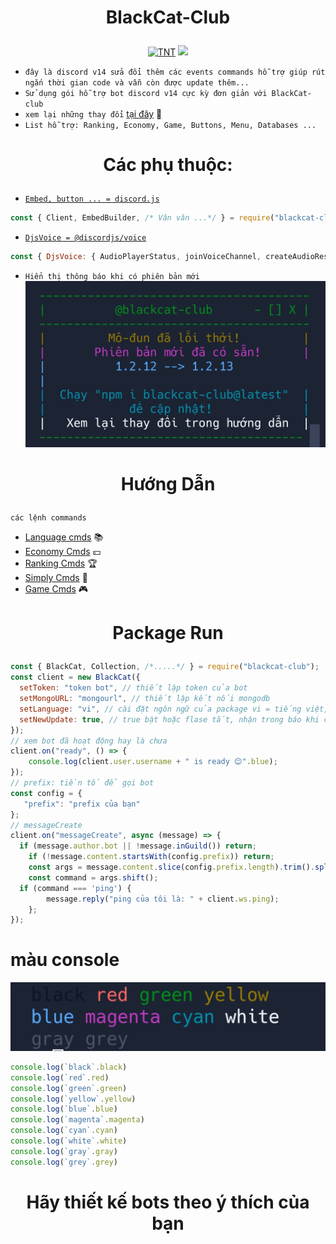 # <p align="center">BlackCat-Club</p>
<div align="center">
  <p>
	<a href="https://www.facebook.com/BlackCat.2k3"><img src="https://statics.voz.tech/data/avatars/o/1093/1093136.jpg?1584167722" width = "200" alt="TNT"></a>
  <a href="https://www.npmjs.com/package/blackcat-club" target="_blank"><img src="https://nodei.co/npm/blackcat-club.png?downloads=true&downloadRank=true&stars=true"></a>
  </p>
</div>

+ `đây là discord v14 sửa đổi thêm các events commands hỗ trợ giúp rút ngắn thời gian code và vẫn còn được update thêm...`
+ `Sử dụng gói hỗ trợ bot discord v14 cực kỳ đơn giản với BlackCat-club`
+ `xem lại những thay đổi` [tại đây](https://github.com/VinhBot/BlackCat-Club/blob/main/Example/UpdateNotice/README.md) 🔎
+ `List hỗ trợ: Ranking, Economy, Game, Buttons, Menu, Databases ...`

# <p align="center">Các phụ thuộc:</p>
- [`Embed, button ... = discord.js`](https://github.com/discordjs/discord.js)
```js
const { Client, EmbedBuilder, /* Vân vân ...*/ } = require("blackcat-club"); // discord.js
```
- [`DjsVoice = @discordjs/voice`](https://github.com/discordjs/discord.js)
```js
const { DjsVoice: { AudioPlayerStatus, joinVoiceChannel, createAudioResource, /* vân vân...*/}} = require("blackcat-club"); // @discordjs/voice
```
+ `Hiển thị thông báo khi có phiên bản mới`
![Demo](https://raw.githubusercontent.com/VinhBot/BlackCat-Package/main/lib/Resources/Preview/update.jpg)
# <p align="center">Hướng Dẫn</p>
```
các lệnh commands
```
+  [Language cmds](https://github.com/VinhBot/BlackCat-Package/blob/main/Example/Vi/Language/README.md) 📚
+  [Economy Cmds](https://github.com/VinhBot/BlackCat-Package/blob/main/Example/Vi/Economy/README.md) 💴
+  [Ranking Cmds](https://github.com/VinhBot/BlackCat-Package/blob/main/Example/Vi/Ranking/README.md) 🏆
+  [Simply Cmds](https://github.com/VinhBot/BlackCat-Package/blob/main/Example/Vi/Commands/README.md) 🔮
+  [Game Cmds](https://github.com/VinhBot/BlackCat-Package/blob/main/Example/Vi/Game/README.md) 🎮
# <p align="center">Package Run</p>
```js
const { BlackCat, Collection, /*.....*/ } = require("blackcat-club");
const client = new BlackCat({
  setToken: "token bot", // thiết lập token của bot
  setMongoURL: "mongourl", // thiết lập kết nối mongodb
  setLanguage: "vi", // cài đặt ngôn ngữ của package vi = tiếng việt, en = tiếng anh
  setNewUpdate: true, // true bật hoặc flase tắt, nhận trong báo khi có bản cập nhật mới
});
// xem bot đã hoạt động hay là chưa 
client.on("ready", () => {
    console.log(client.user.username + " is ready 😊".blue);
});
// prefix: tiền tố để gọi bot
const config = {
   "prefix": "prefix của bạn"
};
// messageCreate
client.on("messageCreate", async (message) => {
  if (message.author.bot || !message.inGuild()) return;
	if (!message.content.startsWith(config.prefix)) return;
	const args = message.content.slice(config.prefix.length).trim().split(/ +/g);
	const command = args.shift();
  if (command === 'ping') {
		message.reply("ping của tôi là: " + client.ws.ping);
	};
});
```
# màu console
![Demo](https://raw.githubusercontent.com/VinhBot/BlackCat-Package/main/lib/Resources/Preview/demoColors.jpg)
```js
console.log(`black`.black)
console.log(`red`.red)
console.log(`green`.green)
console.log(`yellow`.yellow)
console.log(`blue`.blue)
console.log(`magenta`.magenta)
console.log(`cyan`.cyan)
console.log(`white`.white)
console.log(`gray`.gray)
console.log(`grey`.grey)
```
# <p align="center">Hãy thiết kế bots theo ý thích của bạn</p>
